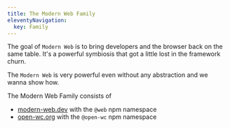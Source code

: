 ```yaml
---
title: The Modern Web Family
eleventyNavigation:
  key: Family
---
```


The goal of `Modern Web` is to bring developers and the browser back on the same table.
It's a powerful symbiosis that got a little lost in the framework churn.

The `Modern Web` is very powerful even without any abstraction and we wanna show how.

The Modern Web Family consists of

- [modern-web.dev](https://modern-web.dev) with the `@web` npm namespace
- [open-wc.org](https://open-wc.org) with the `@open-wc` npm namespace
